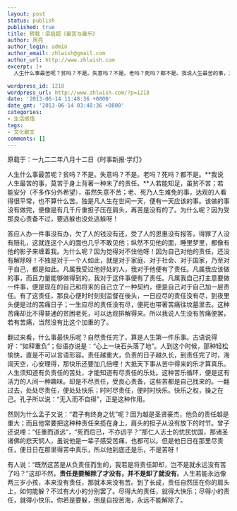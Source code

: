 ```yaml
---
layout: post
status: publish
published: true
title: 转载：梁启超《最苦与最乐》
author: 周亮
author_login: admin
author_email: zhlwish@gmail.com
author_url: http://www.zhlwish.com
excerpt: |+
  人生什么事最苦呢？贫吗？不是。失意吗？不是。老吗？死吗？都不是。我说人生最苦的事，莫苦于身上背著一种未了的责任。人若能知足，虽贫不苦；若能安分（不多作分外希望），虽然失意不苦；老、死乃人生难免的事，达观的人看得很平常，也不算什么苦。独是凡人生在世间一天，便有一天应该的事。该做的事没有做完，便像是有几千斤重担子压在肩头，再苦是没有的了。为什么呢？因为受那良心责备不过，要逃躲也没处逃躲呀！

wordpress_id: 1218
wordpress_url: http://www.zhlwish.com/?p=1218
date: '2013-06-14 11:48:36 +0800'
date_gmt: '2013-06-14 03:48:36 +0800'
categories:
- 生活感悟
tags:
- 文化散文
comments: []
---
```

原载于：一九二二年八月十二日《时事新报&middot;学灯》

人生什么事最苦呢？贫吗？不是。失意吗？不是。老吗？死吗？都不是。**我说人生最苦的事，莫苦于身上背著一种未了的责任。**人若能知足，虽贫不苦；若能安分（不多作分外希望），虽然失意不苦；老、死乃人生难免的事，达观的人看得很平常，也不算什么苦。独是凡人生在世间一天，便有一天应该的事。该做的事没有做完，便像是有几千斤重担子压在肩头，再苦是没有的了。为什么呢？因为受那良心责备不过，要逃躲也没处逃躲呀！

答应人办一件事没有办，欠了人的钱没有还，受了人的恩惠没有报答，得罪了人没有赔礼，这就连这个人的面也几乎不敢见他；纵然不见他的面，睡里梦里，都像有他的影子来缠着我。为什么呢？因为觉得对不住他呀！因为自己对他的责任，还没有解除呀！不独是对于一个人如此，就是对于家庭、对于社会、对于国家，乃至对于自己，都是如此。凡属我受过他好处的人，我对于他便有了责任。凡属我应该做的事，而且力量能够做得到的，我对于这件事便有了责任。凡属我自己打主意要做一件事，便是现在的自己和将来的自己立了一种契约，便是自己对于自己加一层责任。有了这责任，那良心便时时刻刻监督在後头，一日应尽的责任没有尽，到夜里头便是过的苦痛日子；一生应尽的责任没有尽，便死也带著苦痛往坟墓里去。这种苦痛却比不得普通的贫困老死，可以达观排解得来。所以我说人生没有苦痛便罢，若有苦痛，当然没有比这个加重的了。

翻过来看，什么事最快乐呢？自然责任完了，算是人生第一件乐事。古语说得好：“如释重负”；俗语亦说是：“心上一块石头落了地”。人到这个时候，那种轻松愉快，直是不可以言语形容。责任越重大，负责的日子越久长，到责任完了时，海阔天空，心安理得，那快乐还要加几倍哩！大抵天下事从苦中得来的乐才算真乐。人生须知道有负责任的苦处，才能知道有尽责任的乐处。这种苦乐循环，便是这有活力的人间一种趣味。却是不尽责任，受良心责备，这些苦都是自己找来的。一翻过去，处处尽责任，便处处快乐；时时尽责任，便时时快乐。快乐之权，操之在己。孔子所以说：“无入而不自得”，正是这种作用。

然则为什么孟子又说：“君子有终身之忧”呢？因为越是圣贤豪杰，他负的责任越是重大；而且他常要把这种种责任来揽在身上，肩头的担子从没有放下的时节。曾子还说哩：“任重而道远”，“死而后已，不亦远乎？”那仁人志士的忧民忧国，那诸圣诸佛的悲天悯人，虽说他是一辈子感受苦痛，也都可以。但是他日日在那里尽责任，便日日在那里得苦中真乐，所以他到底还是乐，不是苦呀！

有人说：“既然这苦是从负责任而生的，我若是将责任卸却，岂不是就永远没有苦了吗？”这却不然，**责任是要解除了才没有，并不是卸了就没有**。人生若能永远像两三岁小孩，本来没有责任，那就本来没有苦。到了长成，责任自然压在你的肩头上，如何能躲？不过有大小的分别罢了。尽得大的责任，就得大快乐；尽得小的责任，就得小快乐。你若是要躲，倒是自投苦海，永远不能解除了。
